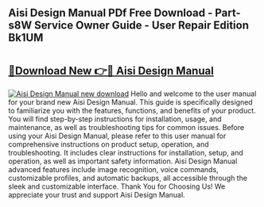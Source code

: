 ## Aisi Design Manual PDf Free Download - Part-s8W Service Owner Guide - User Repair Edition Bk1UM

# <h2><a href="http://bc47944.oget.top/?id=Aisi+Design+Manual">🔗Download New 👉🔴 Aisi Design Manual</a></h2>

[![Aisi Design Manual new download](https://i.imgur.com/5g1atiW.png)](http://bc47944.oget.top/?id=Aisi+Design+Manual)
Hello and welcome to the user manual for your brand new Aisi Design Manual. This guide is specifically designed to familiarize you with the features, functions, and benefits of your product. You will find step-by-step instructions for installation, usage, and maintenance, as well as troubleshooting tips for common issues. Before using your Aisi Design Manual, please refer to this user manual for comprehensive instructions on product setup, operation, and troubleshooting. It includes clear instructions for installation, setup, and operation, as well as important safety information. Aisi Design Manual advanced features include image recognition, voice commands, customizable profiles, and automatic backups, all accessible through the sleek and customizable interface. Thank You for Choosing Us! We appreciate your trust and support Aisi Design Manual.
